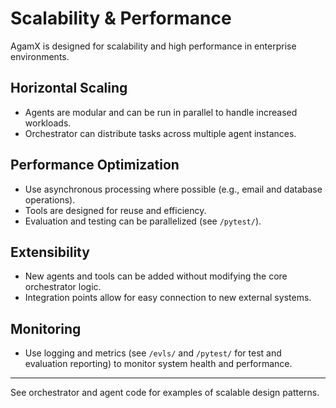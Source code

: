 # Scalability & Performance

AgamX is designed for scalability and high performance in enterprise environments.

## Horizontal Scaling
- Agents are modular and can be run in parallel to handle increased workloads.
- Orchestrator can distribute tasks across multiple agent instances.

## Performance Optimization
- Use asynchronous processing where possible (e.g., email and database operations).
- Tools are designed for reuse and efficiency.
- Evaluation and testing can be parallelized (see `/pytest/`).

## Extensibility
- New agents and tools can be added without modifying the core orchestrator logic.
- Integration points allow for easy connection to new external systems.

## Monitoring
- Use logging and metrics (see `/evls/` and `/pytest/` for test and evaluation reporting) to monitor system health and performance.

---

See orchestrator and agent code for examples of scalable design patterns. 